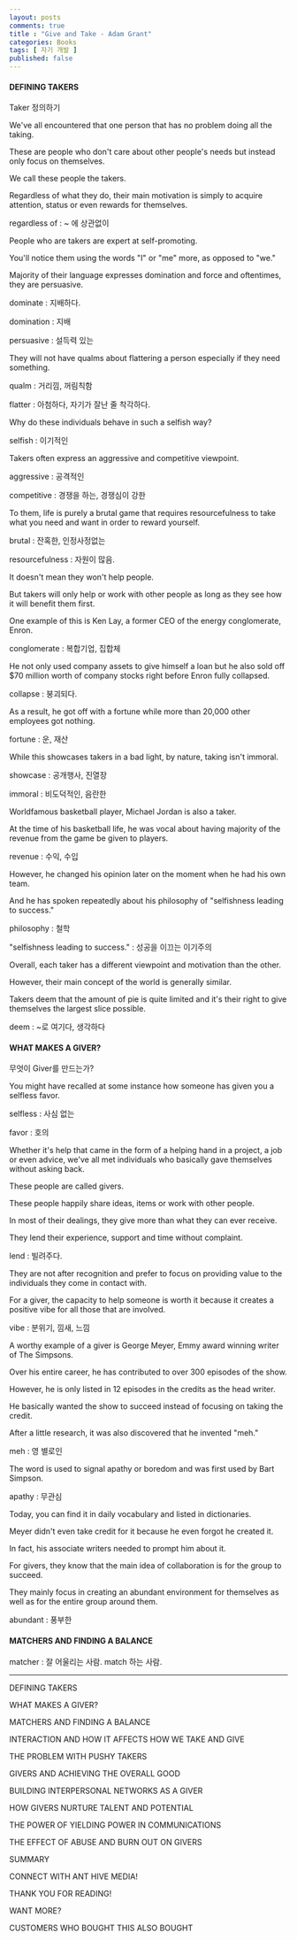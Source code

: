```yaml
---
layout: posts
comments: true
title : "Give and Take - Adam Grant"
categories: Books
tags: [ 자기 개발 ]
published: false
---
```


#### DEFINING TAKERS

Taker 정의하기

We've all encountered that one person that has no problem doing all the taking. 

These are people who don't care about other people's needs but instead only focus on themselves. 

We call these people the takers. 

Regardless of what they do, their main motivation is simply to acquire attention, status or even rewards for themselves. 

regardless of
 : ~ 에 상관없이
 
People who are takers are expert at self-promoting. 

You'll notice them using the words "I" or "me" more, as opposed to "we." 

Majority of their language expresses domination and force and oftentimes, they are persuasive. 

dominate
 : 지배하다.

domination
 : 지배 

persuasive
 : 설득력 있는

They will not have qualms about flattering a person especially if they need something. 

qualm
 : 거리낌, 꺼림칙함

flatter
 : 아첨하다, 자기가 잘난 줄 착각하다.
 
Why do these individuals behave in such a selfish way?

selfish
 : 이기적인

Takers often express an aggressive and competitive viewpoint. 

aggressive
 : 공격적인

competitive
 : 경쟁을 하는, 경쟁심이 강한

To them, life is purely a brutal game that requires resourcefulness to take what you need and want in order to reward yourself. 

brutal
 : 잔혹한, 인정사정없는

resourcefulness
 : 자원이 많음.

It doesn't mean they won't help people. 

But takers will only help or work with other people as long as they see how it will benefit them first. 
 
One example of this is Ken Lay, a former CEO of the energy conglomerate, Enron. 

conglomerate
 : 복합기업, 집합체

He not only used company assets to give himself a loan but he also sold off $70 million worth of company stocks right before Enron fully collapsed. 

collapse
 : 붕괴되다.

As a result, he got off with a fortune while more than 20,000 other employees got nothing. 

fortune
 : 운, 재산
 
While this showcases takers in a bad light, by nature, taking isn't immoral. 

showcase
 : 공개행사, 진열장

immoral
 : 비도덕적인, 음란한

Worldfamous basketball player, Michael Jordan is also a taker. 

At the time of his basketball life, he was vocal about having majority of the revenue from the game be given to players. 

revenue
 : 수익, 수입

However, he changed his opinion later on the moment when he had his own team. 

And he has spoken repeatedly about his philosophy of "selfishness leading to success." 

philosophy
 : 철학

"selfishness leading to success." 
 : 성공을 이끄는 이기주의

Overall, each taker has a different viewpoint and motivation than the other. 

However, their main concept of the world is generally similar. 

Takers deem that the amount of pie is quite limited and it's their right to give themselves the largest slice possible.

deem
 : ~로 여기다, 생각하다

#### WHAT MAKES A GIVER?

무엇이 Giver를 만드는가?

You might have recalled at some instance how someone has given you a selfless favor. 

selfless
 : 사심 없는

favor
 : 호의

Whether it's help that came in the form of a helping hand in a project, a job or even advice, we've all met individuals who basically gave themselves without asking back. 

These people are called givers. 
 
These people happily share ideas, items or work with other people. 

In most of their dealings, they give more than what they can ever receive. 

They lend their experience, support and time without complaint. 

lend
 : 빌려주다.

They are not after recognition and prefer to focus on providing value to the individuals they come in contact with. 

For a giver, the capacity to help someone is worth it because it creates a positive vibe for all those that are involved. 

vibe
 : 분위기, 낌새, 느낌
 
A worthy example of a giver is George Meyer, Emmy award winning writer of The Simpsons. 

Over his entire career, he has contributed to over 300 episodes of the show. 

However, he is only listed in 12 episodes in the credits as the head writer. 

He basically wanted the show to succeed instead of focusing on taking the credit. 
 
After a little research, it was also discovered that he invented "meh." 

meh
 : 영 별로인

The word is used to signal apathy or boredom and was first used by Bart Simpson. 

apathy
 : 무관심

Today, you can find it in daily vocabulary and listed in dictionaries. 

Meyer didn't even take credit for it because he even forgot he created it. 

In fact, his associate writers needed to prompt him about it. 
 
For givers, they know that the main idea of collaboration is for the group to succeed. 

They mainly focus in creating an abundant environment for themselves as well as for the entire group around them.

abundant
 : 풍부한

#### MATCHERS AND FINDING A BALANCE

matcher
 : 잘 어울리는 사람. match 하는 사람.

---

DEFINING TAKERS 

WHAT MAKES A GIVER? 

MATCHERS AND FINDING A BALANCE
 
INTERACTION AND HOW IT AFFECTS HOW WE TAKE AND GIVE 

THE PROBLEM WITH PUSHY TAKERS 

GIVERS AND ACHIEVING THE OVERALL GOOD 

BUILDING INTERPERSONAL NETWORKS AS A GIVER 

HOW GIVERS NURTURE TALENT AND POTENTIAL 

THE POWER OF YIELDING POWER IN COMMUNICATIONS 

THE EFFECT OF ABUSE AND BURN OUT ON GIVERS 


SUMMARY 

CONNECT WITH ANT HIVE MEDIA! 

THANK YOU FOR READING! 

WANT MORE? 

CUSTOMERS WHO BOUGHT THIS ALSO BOUGHT